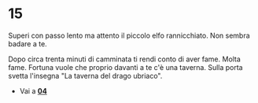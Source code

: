 # 15
Superi con passo lento ma attento il piccolo elfo rannicchiato. Non sembra badare a te.

Dopo circa trenta minuti di camminata ti rendi conto di aver fame. Molta fame. Fortuna vuole che proprio davanti a te c'è una taverna.
Sulla porta svetta l'insegna "La taverna del drago ubriaco".


- Vai a [**04**](../04/README.md)
